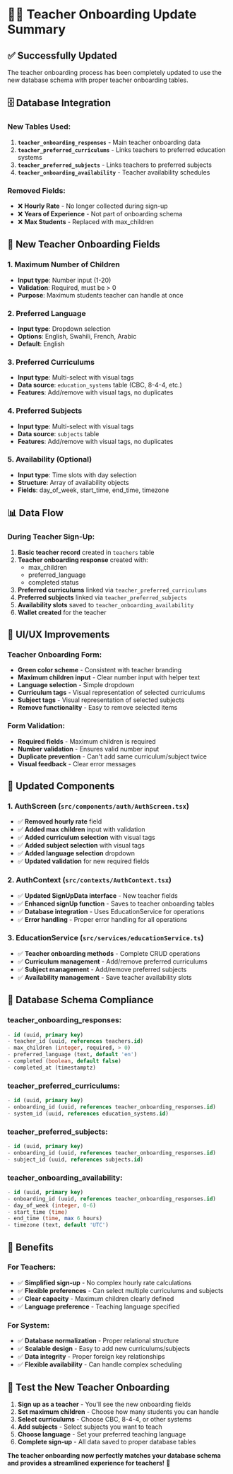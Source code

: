 # 👨‍🏫 Teacher Onboarding Update Summary

## ✅ **Successfully Updated**

The teacher onboarding process has been completely updated to use the new database schema with proper teacher onboarding tables.

## 🗄️ **Database Integration**

### **New Tables Used:**
1. **`teacher_onboarding_responses`** - Main teacher onboarding data
2. **`teacher_preferred_curriculums`** - Links teachers to preferred education systems
3. **`teacher_preferred_subjects`** - Links teachers to preferred subjects
4. **`teacher_onboarding_availability`** - Teacher availability schedules

### **Removed Fields:**
- ❌ **Hourly Rate** - No longer collected during sign-up
- ❌ **Years of Experience** - Not part of onboarding schema
- ❌ **Max Students** - Replaced with max_children

## 🔧 **New Teacher Onboarding Fields**

### **1. Maximum Number of Children**
- **Input type**: Number input (1-20)
- **Validation**: Required, must be > 0
- **Purpose**: Maximum students teacher can handle at once

### **2. Preferred Language**
- **Input type**: Dropdown selection
- **Options**: English, Swahili, French, Arabic
- **Default**: English

### **3. Preferred Curriculums**
- **Input type**: Multi-select with visual tags
- **Data source**: `education_systems` table (CBC, 8-4-4, etc.)
- **Features**: Add/remove with visual tags, no duplicates

### **4. Preferred Subjects**
- **Input type**: Multi-select with visual tags
- **Data source**: `subjects` table
- **Features**: Add/remove with visual tags, no duplicates

### **5. Availability (Optional)**
- **Input type**: Time slots with day selection
- **Structure**: Array of availability objects
- **Fields**: day_of_week, start_time, end_time, timezone

## 📊 **Data Flow**

### **During Teacher Sign-Up:**
1. **Basic teacher record** created in `teachers` table
2. **Teacher onboarding response** created with:
   - max_children
   - preferred_language
   - completed status
3. **Preferred curriculums** linked via `teacher_preferred_curriculums`
4. **Preferred subjects** linked via `teacher_preferred_subjects`
5. **Availability slots** saved to `teacher_onboarding_availability`
6. **Wallet created** for the teacher

## 🎨 **UI/UX Improvements**

### **Teacher Onboarding Form:**
- **Green color scheme** - Consistent with teacher branding
- **Maximum children input** - Clear number input with helper text
- **Language selection** - Simple dropdown
- **Curriculum tags** - Visual representation of selected curriculums
- **Subject tags** - Visual representation of selected subjects
- **Remove functionality** - Easy to remove selected items

### **Form Validation:**
- **Required fields** - Maximum children is required
- **Number validation** - Ensures valid number input
- **Duplicate prevention** - Can't add same curriculum/subject twice
- **Visual feedback** - Clear error messages

## 🔄 **Updated Components**

### **1. AuthScreen (`src/components/auth/AuthScreen.tsx`)**
- ✅ **Removed hourly rate** field
- ✅ **Added max children** input with validation
- ✅ **Added curriculum selection** with visual tags
- ✅ **Added subject selection** with visual tags
- ✅ **Added language selection** dropdown
- ✅ **Updated validation** for new required fields

### **2. AuthContext (`src/contexts/AuthContext.tsx`)**
- ✅ **Updated SignUpData interface** - New teacher fields
- ✅ **Enhanced signUp function** - Saves to teacher onboarding tables
- ✅ **Database integration** - Uses EducationService for operations
- ✅ **Error handling** - Proper error handling for all operations

### **3. EducationService (`src/services/educationService.ts`)**
- ✅ **Teacher onboarding methods** - Complete CRUD operations
- ✅ **Curriculum management** - Add/remove preferred curriculums
- ✅ **Subject management** - Add/remove preferred subjects
- ✅ **Availability management** - Save teacher availability slots

## 🎯 **Database Schema Compliance**

### **teacher_onboarding_responses:**
```sql
- id (uuid, primary key)
- teacher_id (uuid, references teachers.id)
- max_children (integer, required, > 0)
- preferred_language (text, default 'en')
- completed (boolean, default false)
- completed_at (timestamptz)
```

### **teacher_preferred_curriculums:**
```sql
- id (uuid, primary key)
- onboarding_id (uuid, references teacher_onboarding_responses.id)
- system_id (uuid, references education_systems.id)
```

### **teacher_preferred_subjects:**
```sql
- id (uuid, primary key)
- onboarding_id (uuid, references teacher_onboarding_responses.id)
- subject_id (uuid, references subjects.id)
```

### **teacher_onboarding_availability:**
```sql
- id (uuid, primary key)
- onboarding_id (uuid, references teacher_onboarding_responses.id)
- day_of_week (integer, 0-6)
- start_time (time)
- end_time (time, max 6 hours)
- timezone (text, default 'UTC')
```

## 🚀 **Benefits**

### **For Teachers:**
- ✅ **Simplified sign-up** - No complex hourly rate calculations
- ✅ **Flexible preferences** - Can select multiple curriculums and subjects
- ✅ **Clear capacity** - Maximum children clearly defined
- ✅ **Language preference** - Teaching language specified

### **For System:**
- ✅ **Database normalization** - Proper relational structure
- ✅ **Scalable design** - Easy to add new curriculums/subjects
- ✅ **Data integrity** - Proper foreign key relationships
- ✅ **Flexible availability** - Can handle complex scheduling

## 🧪 **Test the New Teacher Onboarding**

1. **Sign up as a teacher** - You'll see the new onboarding fields
2. **Set maximum children** - Choose how many students you can handle
3. **Select curriculums** - Choose CBC, 8-4-4, or other systems
4. **Add subjects** - Select subjects you want to teach
5. **Choose language** - Set your preferred teaching language
6. **Complete sign-up** - All data saved to proper database tables

**The teacher onboarding now perfectly matches your database schema and provides a streamlined experience for teachers!** 🎉
